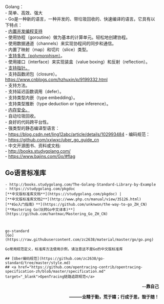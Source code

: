 Golang：<br>
    - 简单、高效、强大<br>
    - Go是一种新的语言，一种并发的、带垃圾回收的、快速编译的语言。它具有以下特点：<br>
        - [内置并发编程支持](https://www.jianshu.com/p/63dbec263d2a)<br>
        - 使用协程（goroutine）做为基本的计算单元。轻松地创建协程。<br>
        - 使用数据通道（channels）来实现协程间的同步和通信。<br>
        - 内置了映射（map）和切片（slice）类型。<br>
        - [支持多态（polymorphism）](https://blog.csdn.net/jw915086731/article/details/86751334)。<br>
        - 使用接口（interface）来实现装盒（value boxing）和反射（reflection）。<br>
        - [支持指针。](http://c.biancheng.net/view/21.html)<br>
        - 支持函数闭包（closure）。https://www.cnblogs.com/hzhuxin/p/9199332.html<br>
        - 支持方法。<br>
        - 支持延迟函数调用（defer）。<br>
        - 支持类型内嵌（type embedding）。<br>
        - 支持类型推断（type deduction or type inference）。<br>
        - [内存安全。](https://blog.csdn.net/wenrennaoda/article/details/95935355)<br>
        - 自动垃圾回收。<br>
        - 良好的代码跨平台性。<br>
    - 强类型的静态编译型语言：<br>
        - https://blog.csdn.net/ling12abc/article/details/102993484
    - 编码规范：<br>
        - https://github.com/xxjwxc/uber_go_guide_cn<br>
    - 中文开源图书、资料或文档:<br>
        - http://books.studygolang.com/<br>
        - https://www.bajins.com/Go/#flag<br>

## Go语言标准库
    - http://books.studygolang.com/The-Golang-Standard-Library-by-Example
    - https://studygolang.com/pkgdoc
    [**中文版标准库文档**](https://studygolang.com/pkgdoc) | 
    [**中文版标准库文档2**](http://www.php.cn/manual/view/35126.html)
    [**《Go入门指南》**](https://github.com/unknwon/the-way-to-go_ZH_CN)
    [**Mastering Go(玩转Go中文译本)**](https://github.com/hantmac/Mastering_Go_ZH_CN)
    


    go-standard 
    [Go](https://raw.githubusercontent.com/zc2638/material/master/go/go.png)

    Go常用规范定义，标准库方法使用示例，请注意这不是Go的中文版标准库

    ## [Uber编码规范](https://github.com/zc2638/go-standard/tree/master/style.md)
    ## <a href="https://github.com/opentracing-contrib/opentracing-specification-zh/blob/master/specification.md" target="_blank">OpenTracing链路追踪规范</a>

**<p align = right> --靠自己**</p>


**<p align=right> ———业精于勤，荒于嬉；行成于思，毁于随！ </p>**